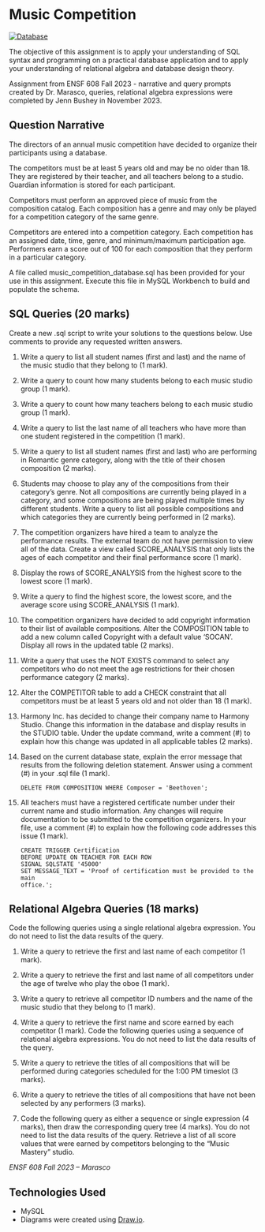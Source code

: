 # Music Competition

[![Database](https://img.shields.io/badge/database-MySQL-green.svg)](https://www.mysql.com/)

The objective of this assignment is to apply your understanding of SQL syntax and programming on a practical database application and to apply your understanding of relational algebra and database design theory.

Assignment from ENSF 608 Fall 2023 - narrative and query prompts created by Dr. Marasco, queries, relational algebra expressions were completed by Jenn Bushey in November 2023.

## Question Narrative

The directors of an annual music competition have decided to organize their participants using a
database.

The competitors must be at least 5 years old and may be no older than 18. They are registered by their
teacher, and all teachers belong to a studio. Guardian information is stored for each participant.

Competitors must perform an approved piece of music from the composition catalog. Each composition
has a genre and may only be played for a competition category of the same genre.

Competitors are entered into a competition category. Each competition has an assigned date, time,
genre, and minimum/maximum participation age. Performers earn a score out of 100 for each
composition that they perform in a particular category.

A file called music_competition_database.sql has been provided for your use in this assignment. Execute this
file in MySQL Workbench to build and populate the schema.

## SQL Queries (20 marks)

Create a new .sql script to write your solutions to the questions below. Use comments to provide any
requested written answers.

1.  Write a query to list all student names (first and last) and the name of the music studio that they
    belong to (1 mark).

2.  Write a query to count how many students belong to each music studio group (1 mark).

3.  Write a query to count how many teachers belong to each music studio group (1 mark).

4.  Write a query to list the last name of all teachers who have more than one student registered in
    the competition (1 mark).

5.  Write a query to list all student names (first and last) who are performing in Romantic genre
    category, along with the title of their chosen composition (2 marks).

6.  Students may choose to play any of the compositions from their category’s genre. Not all
    compositions are currently being played in a category, and some compositions are being played
    multiple times by different students. Write a query to list all possible compositions and which
    categories they are currently being performed in (2 marks).

7.  The competition organizers have hired a team to analyze the performance results. The external
    team do not have permission to view all of the data. Create a view called SCORE_ANALYSIS that
    only lists the ages of each competitor and their final performance score (1 mark).

8.  Display the rows of SCORE_ANALYSIS from the highest score to the lowest score (1 mark).

9.  Write a query to find the highest score, the lowest score, and the average score using
    SCORE_ANALYSIS (1 mark).

10. The competition organizers have decided to add copyright information to their list of available
    compositions. Alter the COMPOSITION table to add a new column called Copyright with a
    default value ‘SOCAN’. Display all rows in the updated table (2 marks).

11. Write a query that uses the NOT EXISTS command to select any competitors who do not meet
    the age restrictions for their chosen performance category (2 marks).

12. Alter the COMPETITOR table to add a CHECK constraint that all competitors must be at least 5
    years old and not older than 18 (1 mark).

13. Harmony Inc. has decided to change their company name to Harmony Studio. Change this
    information in the database and display results in the STUDIO table. Under the update
    command, write a comment (#) to explain how this change was updated in all applicable tables (2 marks).

14. Based on the current database state, explain the error message that results from the following deletion statement. Answer using a comment (#) in your .sql file (1 mark).

        DELETE FROM COMPOSITION WHERE Composer = 'Beethoven';

15. All teachers must have a registered certificate number under their current name and studio information. Any changes will require documentation to be submitted to the competition organizers. In your file, use a comment (#) to explain how the following code addresses this issue (1 mark).

        CREATE TRIGGER Certification
        BEFORE UPDATE ON TEACHER FOR EACH ROW
        SIGNAL SQLSTATE '45000'
        SET MESSAGE_TEXT = 'Proof of certification must be provided to the main
        office.';

## Relational Algebra Queries (18 marks)

Code the following queries using a single relational algebra expression. You do not need to list the data
results of the query.

1. Write a query to retrieve the first and last name of each competitor (1 mark).

2. Write a query to retrieve the first and last name of all competitors under the age of twelve who
   play the oboe (1 mark).

3. Write a query to retrieve all competitor ID numbers and the name of the music studio that they
   belong to (1 mark).

4. Write a query to retrieve the first name and score earned by each competitor (1 mark).
   Code the following queries using a sequence of relational algebra expressions. You do not need to list
   the data results of the query.

5. Write a query to retrieve the titles of all compositions that will be performed during categories
   scheduled for the 1:00 PM timeslot (3 marks).

6. Write a query to retrieve the titles of all compositions that have not been selected by any performers (3 marks).

7. Code the following query as either a sequence or single expression (4 marks), then draw the corresponding query tree (4 marks). You do not need to list the data results of the query.
   Retrieve a list of all score values that were earned by competitors belonging to the “Music Mastery” studio.

_ENSF 608 Fall 2023 – Marasco_

## Technologies Used

-   MySQL
-   Diagrams were created using [Draw.io](https://draw.io/).
